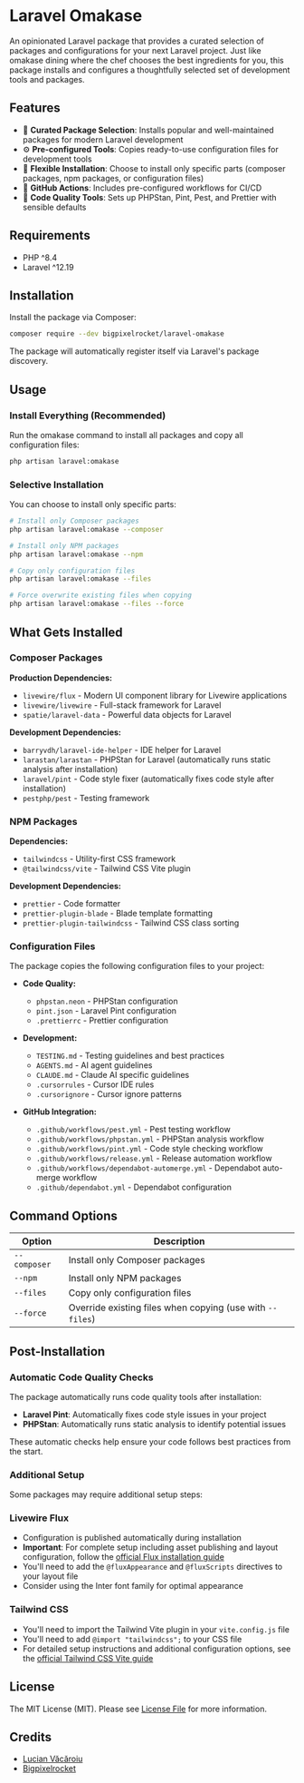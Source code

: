 # Laravel Omakase

An opinionated Laravel package that provides a curated selection of packages and configurations for your next Laravel project. Just like omakase dining where the chef chooses the best ingredients for you, this package installs and configures a thoughtfully selected set of development tools and packages.

## Features

- 🎯 **Curated Package Selection**: Installs popular and well-maintained packages for modern Laravel development
- ⚙️ **Pre-configured Tools**: Copies ready-to-use configuration files for development tools
- 🔧 **Flexible Installation**: Choose to install only specific parts (composer packages, npm packages, or configuration files)
- 📁 **GitHub Actions**: Includes pre-configured workflows for CI/CD
- 🎨 **Code Quality Tools**: Sets up PHPStan, Pint, Pest, and Prettier with sensible defaults

## Requirements

- PHP ^8.4
- Laravel ^12.19

## Installation

Install the package via Composer:

```bash
composer require --dev bigpixelrocket/laravel-omakase
```

The package will automatically register itself via Laravel's package discovery.

## Usage

### Install Everything (Recommended)

Run the omakase command to install all packages and copy all configuration files:

```bash
php artisan laravel:omakase
```

### Selective Installation

You can choose to install only specific parts:

```bash
# Install only Composer packages
php artisan laravel:omakase --composer

# Install only NPM packages
php artisan laravel:omakase --npm

# Copy only configuration files
php artisan laravel:omakase --files

# Force overwrite existing files when copying
php artisan laravel:omakase --files --force
```

## What Gets Installed

### Composer Packages

**Production Dependencies:**

- `livewire/flux` - Modern UI component library for Livewire applications
- `livewire/livewire` - Full-stack framework for Laravel
- `spatie/laravel-data` - Powerful data objects for Laravel

**Development Dependencies:**

- `barryvdh/laravel-ide-helper` - IDE helper for Laravel
- `larastan/larastan` - PHPStan for Laravel (automatically runs static analysis after installation)
- `laravel/pint` - Code style fixer (automatically fixes code style after installation)
- `pestphp/pest` - Testing framework

### NPM Packages

**Dependencies:**

- `tailwindcss` - Utility-first CSS framework
- `@tailwindcss/vite` - Tailwind CSS Vite plugin

**Development Dependencies:**

- `prettier` - Code formatter
- `prettier-plugin-blade` - Blade template formatting
- `prettier-plugin-tailwindcss` - Tailwind CSS class sorting

### Configuration Files

The package copies the following configuration files to your project:

- **Code Quality:**

  - `phpstan.neon` - PHPStan configuration
  - `pint.json` - Laravel Pint configuration
  - `.prettierrc` - Prettier configuration

- **Development:**

  - `TESTING.md` - Testing guidelines and best practices
  - `AGENTS.md` - AI agent guidelines
  - `CLAUDE.md` - Claude AI specific guidelines
  - `.cursorrules` - Cursor IDE rules
  - `.cursorignore` - Cursor ignore patterns

- **GitHub Integration:**
  - `.github/workflows/pest.yml` - Pest testing workflow
  - `.github/workflows/phpstan.yml` - PHPStan analysis workflow
  - `.github/workflows/pint.yml` - Code style checking workflow
  - `.github/workflows/release.yml` - Release automation workflow
  - `.github/workflows/dependabot-automerge.yml` - Dependabot auto-merge workflow
  - `.github/dependabot.yml` - Dependabot configuration

## Command Options

| Option       | Description                                               |
| ------------ | --------------------------------------------------------- |
| `--composer` | Install only Composer packages                            |
| `--npm`      | Install only NPM packages                                 |
| `--files`    | Copy only configuration files                             |
| `--force`    | Override existing files when copying (use with `--files`) |

## Post-Installation

### Automatic Code Quality Checks

The package automatically runs code quality tools after installation:

- **Laravel Pint**: Automatically fixes code style issues in your project
- **PHPStan**: Automatically runs static analysis to identify potential issues

These automatic checks help ensure your code follows best practices from the start.

### Additional Setup

Some packages may require additional setup steps:

### Livewire Flux

- Configuration is published automatically during installation
- **Important**: For complete setup including asset publishing and layout configuration, follow the [official Flux installation guide](https://fluxui.dev/docs/installation)
- You'll need to add the `@fluxAppearance` and `@fluxScripts` directives to your layout file
- Consider using the Inter font family for optimal appearance

### Tailwind CSS

- You'll need to import the Tailwind Vite plugin in your `vite.config.js` file
- You'll need to add `@import "tailwindcss";` to your CSS file
- For detailed setup instructions and additional configuration options, see the [official Tailwind CSS Vite guide](https://tailwindcss.com/docs/installation/using-vite)

## License

The MIT License (MIT). Please see [License File](LICENSE) for more information.

## Credits

- [Lucian Văcăroiu](https://github.com/lucianvacaroiu)
- [Bigpixelrocket](https://bigpixelrocket.com)
